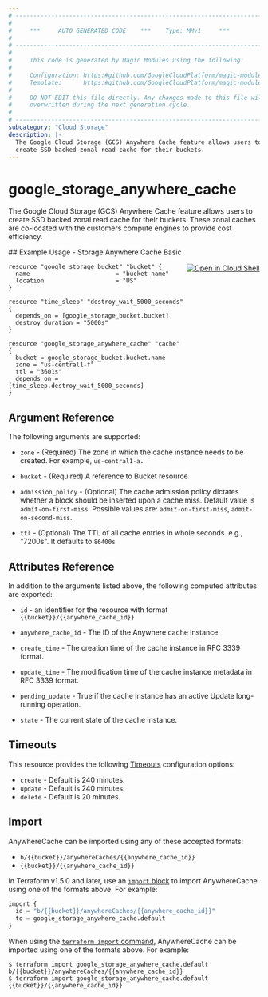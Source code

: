 ```yaml
---
# ----------------------------------------------------------------------------
#
#     ***     AUTO GENERATED CODE    ***    Type: MMv1     ***
#
# ----------------------------------------------------------------------------
#
#     This code is generated by Magic Modules using the following:
#
#     Configuration: https:#github.com/GoogleCloudPlatform/magic-modules/tree/main/mmv1/products/storage/AnywhereCache.yaml
#     Template:      https:#github.com/GoogleCloudPlatform/magic-modules/tree/main/mmv1/templates/terraform/resource.html.markdown.tmpl
#
#     DO NOT EDIT this file directly. Any changes made to this file will be
#     overwritten during the next generation cycle.
#
# ----------------------------------------------------------------------------
subcategory: "Cloud Storage"
description: |-
  The Google Cloud Storage (GCS) Anywhere Cache feature allows users to
  create SSD backed zonal read cache for their buckets.
---
```


# google_storage_anywhere_cache

The Google Cloud Storage (GCS) Anywhere Cache feature allows users to
create SSD backed zonal read cache for their buckets. These zonal
caches are co-located with the customers compute engines to provide
cost efficiency.



<div class = "oics-button" style="float: right; margin: 0 0 -15px">
  <a href="https://console.cloud.google.com/cloudshell/open?cloudshell_git_repo=https%3A%2F%2Fgithub.com%2Fterraform-google-modules%2Fdocs-examples.git&cloudshell_image=gcr.io%2Fcloudshell-images%2Fcloudshell%3Alatest&cloudshell_print=.%2Fmotd&cloudshell_tutorial=.%2Ftutorial.md&cloudshell_working_dir=storage_anywhere_cache_basic&open_in_editor=main.tf" target="_blank">
    <img alt="Open in Cloud Shell" src="//gstatic.com/cloudssh/images/open-btn.svg" style="max-height: 44px; margin: 32px auto; max-width: 100%;">
  </a>
</div>
## Example Usage - Storage Anywhere Cache Basic


```hcl
resource "google_storage_bucket" "bucket" {
  name                        = "bucket-name"
  location                    = "US"
}

resource "time_sleep" "destroy_wait_5000_seconds" {
  depends_on = [google_storage_bucket.bucket]
  destroy_duration = "5000s"
}

resource "google_storage_anywhere_cache" "cache" {
  bucket = google_storage_bucket.bucket.name
  zone = "us-central1-f"
  ttl = "3601s"
  depends_on = [time_sleep.destroy_wait_5000_seconds]
}
```

## Argument Reference

The following arguments are supported:


* `zone` -
  (Required)
  The zone in which the cache instance needs to be created. For example, `us-central1-a.`

* `bucket` -
  (Required)
  A reference to Bucket resource


* `admission_policy` -
  (Optional)
  The cache admission policy dictates whether a block should be inserted upon a cache miss.
  Default value is `admit-on-first-miss`.
  Possible values are: `admit-on-first-miss`, `admit-on-second-miss`.

* `ttl` -
  (Optional)
  The TTL of all cache entries in whole seconds. e.g., "7200s". It defaults to `86400s`



## Attributes Reference

In addition to the arguments listed above, the following computed attributes are exported:

* `id` - an identifier for the resource with format `{{bucket}}/{{anywhere_cache_id}}`

* `anywhere_cache_id` -
  The ID of the Anywhere cache instance.

* `create_time` -
  The creation time of the cache instance in RFC 3339 format.

* `update_time` -
  The modification time of the cache instance metadata in RFC 3339 format.

* `pending_update` -
  True if the cache instance has an active Update long-running operation.

* `state` -
  The current state of the cache instance.


## Timeouts

This resource provides the following
[Timeouts](https://developer.hashicorp.com/terraform/plugin/sdkv2/resources/retries-and-customizable-timeouts) configuration options:

- `create` - Default is 240 minutes.
- `update` - Default is 240 minutes.
- `delete` - Default is 20 minutes.

## Import


AnywhereCache can be imported using any of these accepted formats:

* `b/{{bucket}}/anywhereCaches/{{anywhere_cache_id}}`
* `{{bucket}}/{{anywhere_cache_id}}`


In Terraform v1.5.0 and later, use an [`import` block](https://developer.hashicorp.com/terraform/language/import) to import AnywhereCache using one of the formats above. For example:

```tf
import {
  id = "b/{{bucket}}/anywhereCaches/{{anywhere_cache_id}}"
  to = google_storage_anywhere_cache.default
}
```

When using the [`terraform import` command](https://developer.hashicorp.com/terraform/cli/commands/import), AnywhereCache can be imported using one of the formats above. For example:

```
$ terraform import google_storage_anywhere_cache.default b/{{bucket}}/anywhereCaches/{{anywhere_cache_id}}
$ terraform import google_storage_anywhere_cache.default {{bucket}}/{{anywhere_cache_id}}
```
